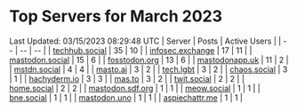 # Top Servers for March 2023
Last Updated: 03/15/2023 08:29:48 UTC
| Server | Posts | Active Users |
| -- | -- | -- |
| [techhub.social](https://techhub.social/tags/PowerShell) | 35 | 10 |
| [infosec.exchange](https://infosec.exchange/tags/PowerShell) | 17 | 11 |
| [mastodon.social](https://mastodon.social/tags/PowerShell) | 15 | 6 |
| [fosstodon.org](https://fosstodon.org/tags/PowerShell) | 13 | 6 |
| [mastodonapp.uk](https://mastodonapp.uk/tags/PowerShell) | 11 | 2 |
| [mstdn.social](https://mstdn.social/tags/PowerShell) | 4 | 4 |
| [masto.ai](https://masto.ai/tags/PowerShell) | 3 | 2 |
| [tech.lgbt](https://tech.lgbt/tags/PowerShell) | 3 | 2 |
| [chaos.social](https://chaos.social/tags/PowerShell) | 3 | 1 |
| [hachyderm.io](https://hachyderm.io/tags/PowerShell) | 3 | 3 |
| [mas.to](https://mas.to/tags/PowerShell) | 3 | 2 |
| [twit.social](https://twit.social/tags/PowerShell) | 2 | 2 |
| [home.social](https://home.social/tags/PowerShell) | 2 | 2 |
| [mastodon.sdf.org](https://mastodon.sdf.org/tags/PowerShell) | 1 | 1 |
| [meow.social](https://meow.social/tags/PowerShell) | 1 | 1 |
| [bne.social](https://bne.social/tags/PowerShell) | 1 | 1 |
| [mastodon.uno](https://mastodon.uno/tags/PowerShell) | 1 | 1 |
| [aspiechattr.me](https://aspiechattr.me/tags/PowerShell) | 1 | 1 |
